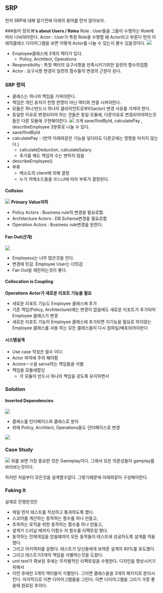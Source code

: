 ## SRP
먼저 SRP에 대해 알기전에 아래의 용어를 먼저 알아보자.

###용어 정의
**It's about Users / Roles**
Role : User들을 그들이 수행하는 Role에 따라 나눠야야한다.
Actor : User가 특정 Role을 수행할 떄 Actor라고 부른다
먼저 아래의클래스 다이어그램을 보면 어떻게 Actor를 나눌 수 있는지 볼수 있을것이다.
![](https://i.imgur.com/fguZhW4.png)
* Employee클래스에 3개의 엑터가 있다.
  * Policy, Architect, Operations
* Responsibility : 특정 액터의 요구사항을 만족시키기위한 일련의 함수의집함
* Actor : 요구사항 변경이 일련의 함수들의 변경의 근원이 된다.

### SRP 정의
* 클래스는 하나의 책임을 가져야한다.
* 책임은 개인 유저가 한명 한명이 아닌 엑터와 연결 시켜야한다.
* 모듈은 하나/반드시 하나의 클라이언트로부터(actor) 변경 사유를 가져야 한다.
* 동일한 이유로 변경되어야 하는 것들은 동일 모듈에, 다른이유로 변경되어야하는것들은 다른 모듈에 구현해야한다.
![](https://i.imgur.com/0JDqYni.png)
크게 save/findById, calculatePay , describeEmployee 3분류로 나눌 수 있다.
* save/findById
* calculatePay - (만약 아래와같은 기능을 넣더라도 다른곳에는 영향을 미치지 않는다.)
  * calculateDeduction, calculateSalary
  * 추가를 해도 책임의 수는 변하지 않음
* describeEmployee()
* 부류
  * 메소도의 client에 의해 결정
  * 누가 저메소드들을 쓰느냐에 따라 부류가 결정된다.


#### Collision
![](https://i.imgur.com/nzI01C3.png)
**Primary Value저하**
* Policy Actors : Business rule의 변경을 필요로함.
* Architecture Actors : DB Schema변경을 필요로함
* Operation Actors : Business rule변경을 원한다.


#### Fan Out(산개)
![](https://i.imgur.com/SZbReak.png)
* Employess는 너무 많은것을 안다.
* 변경에 민감. Employee User는 더민감
* Fan Out을 제한하는것이 좋다.

#### Collocation is Coupling
**Operations Actor가 새로운 리포트 기능을 필요**
* 새로운 리포트 기능도 Employee 클래스에 추가
* 기존 책임(Policy, Architecture)에는 변경이 없음에도 새로운 리포트가 추가되어 Employee 클래스가 변경
* 새로운 리포트 기능이 Employee 클래스에 추가되면 이기능을 필요로 하지않는 Employee 클래스를 사용 하는 모든 클래스들이 다시 컴파일/배포되어야한다


#### 시스템설계
* Use case 작성은 필수 이다.
* Actor 파악에 주의 해야함
* Actoreㅡㄹ을 serve하는 책임들을 식별
* 책임을 모듈에할당
  * 각 모듈이 반드시 하나의 책임을 갖도록 유지하면서
### Solution

#### Inverted Dependencies
![](https://i.imgur.com/IVskIm5.png)
* 클래스를 인터페이스와 클래스로 분리
* 위에 Policy, Architect, Operations들도 인터페이스로 변경


![](https://i.imgur.com/Swx2xgX.png)

### Case Study
![](https://i.imgur.com/0Q99LHo.png)
위를 보면 가장 중요한 것은 Gameplay이다. 그래서 모든 의존성들이 gamplay를 바라보는것이다.

하지만 처음부터 모든것을 설계할수없다. 그렇기떄문에 아래와같이 구성해야한다.
### Faking It
실제로 진행한것은
* 제일 먼저 테스트를 작성하고 통과하도록 했다.
* 스코어를 계산하는 동작하는 함수를 하나 만들고,
* 추측하는 로직을 위한 동작하는 함수를 하나 만들고,
* 설계가 드러날 때까지 이함수 저 함수를 리팩토링 했다.
* 동작하는 전체게임을 얻을떄까지 모든 동작들이 테스트에 성공하도록 설계를 적용했다.
* 그리고 아키텍처를 살폈다. 테스트가 당신들에게 보여준 설계의 80%를 유도했다.
* 그리고 테스트가3개의 책임을 식별하는것을 도왔다.
* unit test가 확보된 후에는 무차별적인 리팩토링을 수행한다. 디자인을 향상시키기위해서
* 이런 후에만 3개의 엑터들이 식별된다. 그러면 클래스들을 3개의 패키지로 분리시킨다.
마지막으로 이쁜 다이어그램들을 그린다. 이쁜 다이어그램을 그리기 가장 좋을때 완료된 후이다.
